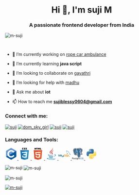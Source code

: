 <h1 align="center">Hi 👋, I'm suji M</h1>
<h3 align="center">A passionate frontend developer from India</h3>

<p align="left"> <img src="https://komarev.com/ghpvc/?username=m-suji&label=Profile%20views&color=0e75b6&style=flat" alt="m-suji" /> </p>



<p align="left"> <a href="https://twitter.com/" target="blank"><img src="https://img.shields.io/twitter/follow/?logo=twitter&style=for-the-badge" alt="" /></a> </p>

- 🔭 I’m currently working on [rope car ambulance](abcd/hjghvbnm)

- 🌱 I’m currently learning **java script**

- 👯 I’m looking to collaborate on [gayathri](nkjhijklj)

- 🤝 I’m looking for help with [madhu](nnkjhkjh)

- 💬 Ask me about **iot**

- 📫 How to reach me **sujiblessy0604@gmail.com**

<h3 align="left">Connect with me:</h3>
<p align="left">
<a href="https://linkedin.com/in/suji" target="blank"><img align="center" src="https://raw.githubusercontent.com/rahuldkjain/github-profile-readme-generator/master/src/images/icons/Social/linked-in-alt.svg" alt="suji" height="30" width="40" /></a>
<a href="https://instagram.com/dom_sky_girl" target="blank"><img align="center" src="https://raw.githubusercontent.com/rahuldkjain/github-profile-readme-generator/master/src/images/icons/Social/instagram.svg" alt="dom_sky_girl" height="30" width="40" /></a>
<a href="https://www.codechef.com/users/suji" target="blank"><img align="center" src="https://cdn.jsdelivr.net/npm/simple-icons@3.1.0/icons/codechef.svg" alt="suji" height="30" width="40" /></a>
<a href="https://www.hackerrank.com/suji" target="blank"><img align="center" src="https://raw.githubusercontent.com/rahuldkjain/github-profile-readme-generator/master/src/images/icons/Social/hackerrank.svg" alt="suji" height="30" width="40" /></a>
</p>

<h3 align="left">Languages and Tools:</h3>
<p align="left"> <a href="https://www.cprogramming.com/" target="_blank" rel="noreferrer"> <img src="https://raw.githubusercontent.com/devicons/devicon/master/icons/c/c-original.svg" alt="c" width="40" height="40"/> </a> <a href="https://www.w3schools.com/css/" target="_blank" rel="noreferrer"> <img src="https://raw.githubusercontent.com/devicons/devicon/master/icons/css3/css3-original-wordmark.svg" alt="css3" width="40" height="40"/> </a> <a href="https://www.w3.org/html/" target="_blank" rel="noreferrer"> <img src="https://raw.githubusercontent.com/devicons/devicon/master/icons/html5/html5-original-wordmark.svg" alt="html5" width="40" height="40"/> </a> <a href="https://www.java.com" target="_blank" rel="noreferrer"> <img src="https://raw.githubusercontent.com/devicons/devicon/master/icons/java/java-original.svg" alt="java" width="40" height="40"/> </a> <a href="https://www.mysql.com/" target="_blank" rel="noreferrer"> <img src="https://raw.githubusercontent.com/devicons/devicon/master/icons/mysql/mysql-original-wordmark.svg" alt="mysql" width="40" height="40"/> </a> <a href="https://www.postgresql.org" target="_blank" rel="noreferrer"> <img src="https://raw.githubusercontent.com/devicons/devicon/master/icons/postgresql/postgresql-original-wordmark.svg" alt="postgresql" width="40" height="40"/> </a> <a href="https://www.python.org" target="_blank" rel="noreferrer"> <img src="https://raw.githubusercontent.com/devicons/devicon/master/icons/python/python-original.svg" alt="python" width="40" height="40"/> </a> </p>

<p><img align="left" src="https://github-readme-stats.vercel.app/api/top-langs?username=m-suji&show_icons=true&locale=en&layout=compact" alt="m-suji" /></p>

<p>&nbsp;<img align="center" src="https://github-readme-stats.vercel.app/api?username=m-suji&show_icons=true&locale=en" alt="m-suji" /></p>

<p><img align="center" src="https://github-readme-streak-stats.herokuapp.com/?user=m-suji&" alt="m-suji" /></p>
<p align="left"> <a href="https://github.com/ryo-ma/github-profile-trophy"><img src="https://github-profile-trophy.vercel.app/?username=m-suji" alt="m-suji" /></a> </p>
